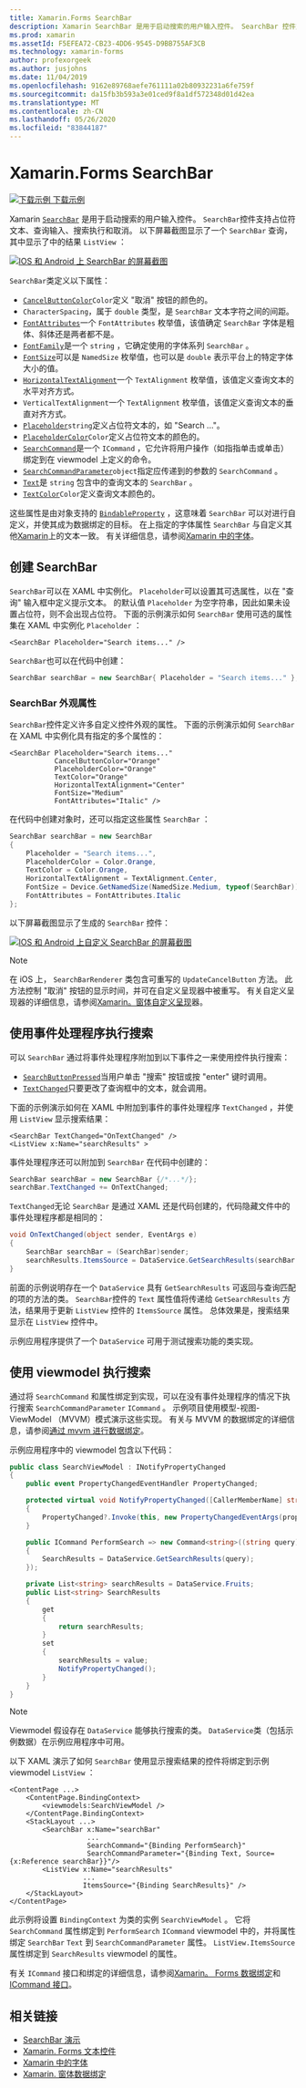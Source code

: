 ```yaml
---
title: Xamarin.Forms SearchBar
description: Xamarin SearchBar 是用于启动搜索的用户输入控件。 SearchBar 控件支持占位符文本、查询输入、执行和取消。 本文介绍如何使用 XAML 和代码中的 SearchBar。
ms.prod: xamarin
ms.assetId: F5EFEA72-CB23-4DD6-9545-D9BB755AF3CB
ms.technology: xamarin-forms
author: profexorgeek
ms.author: jusjohns
ms.date: 11/04/2019
ms.openlocfilehash: 9162e89768aefe761111a02b80932231a6fe759f
ms.sourcegitcommit: da15fb3b593a3e01ced9f8a1df572348d01d42ea
ms.translationtype: MT
ms.contentlocale: zh-CN
ms.lasthandoff: 05/26/2020
ms.locfileid: "83844187"
---
```

# <a name="xamarinforms-searchbar"></a>Xamarin.Forms SearchBar

[![下载示例](~/media/shared/download.png) 下载示例](https://docs.microsoft.com/samples/xamarin/xamarin-forms-samples/userinterface-searchbardemos/)

Xamarin [`SearchBar`](xref:Xamarin.Forms.SearchBar) 是用于启动搜索的用户输入控件。 `SearchBar`控件支持占位符文本、查询输入、搜索执行和取消。 以下屏幕截图显示了一个 `SearchBar` 查询，其中显示了中的结果 `ListView` ：

[![IOS 和 Android 上 SearchBar 的屏幕截图](searchbar-images/device-searchbars-cropped.png "IOS 和 Android 上的 SearchBar")](searchbar-images/device-searchbars.png#lightbox "IOS 和 Android 上的 SearchBar")

`SearchBar`类定义以下属性：

* [`CancelButtonColor`](xref:Xamarin.Forms.SearchBar.CancelButtonColor)`Color`定义 "取消" 按钮的颜色的。
* `CharacterSpacing`，属于 `double` 类型，是 `SearchBar` 文本字符之间的间距。
* [`FontAttributes`](xref:Xamarin.Forms.SearchBar.FontAttributes)一个 `FontAttributes` 枚举值，该值确定 `SearchBar` 字体是粗体、斜体还是两者都不是。
* [`FontFamily`](xref:Xamarin.Forms.SearchBar.FontFamily)是一个 `string` ，它确定使用的字体系列 `SearchBar` 。
* [`FontSize`](xref:Xamarin.Forms.SearchBar.FontSize)可以是 `NamedSize` 枚举值，也可以是 `double` 表示平台上的特定字体大小的值。
* [`HorizontalTextAlignment`](xref:Xamarin.Forms.SearchBar.HorizontalTextAlignment)一个 `TextAlignment` 枚举值，该值定义查询文本的水平对齐方式。
* `VerticalTextAlignment`一个 `TextAlignment` 枚举值，该值定义查询文本的垂直对齐方式。
* [`Placeholder`](xref:Xamarin.Forms.InputView.Placeholder)`string`定义占位符文本的，如 "Search ..."。
* [`PlaceholderColor`](xref:Xamarin.Forms.InputView.PlaceholderColor)`Color`定义占位符文本的颜色的。
* [`SearchCommand`](xref:Xamarin.Forms.SearchBar.SearchCommand)是一个 `ICommand` ，它允许将用户操作（如指指单击或单击）绑定到在 viewmodel 上定义的命令。
* [`SearchCommandParameter`](xref:Xamarin.Forms.SearchBar.SearchCommandParameter)`object`指定应传递到的参数的 `SearchCommand` 。
* [`Text`](xref:Xamarin.Forms.InputView.Text)是 `string` 包含中的查询文本的 `SearchBar` 。
* [`TextColor`](xref:Xamarin.Forms.InputView.TextColor)`Color`定义查询文本颜色的。

这些属性是由对象支持的 [`BindableProperty`](xref:Xamarin.Forms.BindableProperty) ，这意味着 `SearchBar` 可以对进行自定义，并使其成为数据绑定的目标。 在上指定的字体属性 `SearchBar` 与自定义其他[Xamarin](~/xamarin-forms/user-interface/text/index.md)上的文本一致。 有关详细信息，请参阅[Xamarin 中的字体](~/xamarin-forms/user-interface/text/fonts.md)。

## <a name="create-a-searchbar"></a>创建 SearchBar

`SearchBar`可以在 XAML 中实例化。 `Placeholder`可以设置其可选属性，以在 "查询" 输入框中定义提示文本。 的默认值 `Placeholder` 为空字符串，因此如果未设置占位符，则不会出现占位符。 下面的示例演示如何 `SearchBar` 使用可选的属性集在 XAML 中实例化 `Placeholder` ：

```xaml
<SearchBar Placeholder="Search items..." />
```

`SearchBar`也可以在代码中创建：

```csharp
SearchBar searchBar = new SearchBar{ Placeholder = "Search items..." };
```

### <a name="searchbar-appearance-properties"></a>SearchBar 外观属性

`SearchBar`控件定义许多自定义控件外观的属性。 下面的示例演示如何 `SearchBar` 在 XAML 中实例化具有指定的多个属性的：

```xaml
<SearchBar Placeholder="Search items..."
           CancelButtonColor="Orange"
           PlaceholderColor="Orange"
           TextColor="Orange"
           HorizontalTextAlignment="Center"
           FontSize="Medium"
           FontAttributes="Italic" />
```

在代码中创建对象时，还可以指定这些属性 `SearchBar` ：

```csharp
SearchBar searchBar = new SearchBar
{
    Placeholder = "Search items...",
    PlaceholderColor = Color.Orange,
    TextColor = Color.Orange,
    HorizontalTextAlignment = TextAlignment.Center,
    FontSize = Device.GetNamedSize(NamedSize.Medium, typeof(SearchBar)),
    FontAttributes = FontAttributes.Italic
};
```

以下屏幕截图显示了生成的 `SearchBar` 控件：

[![IOS 和 Android 上自定义 SearchBar 的屏幕截图](searchbar-images/device-searchbars-styled-cropped.png "IOS 和 Android 上的自定义 SearchBar")](searchbar-images/device-searchbars-styled.png#lightbox "IOS 和 Android 上的自定义 SearchBar")

> [!NOTE]
> 在 iOS 上， `SearchBarRenderer` 类包含可重写的 `UpdateCancelButton` 方法。 此方法控制 "取消" 按钮的显示时间，并可在自定义呈现器中被重写。 有关自定义呈现器的详细信息，请参阅[Xamarin。窗体自定义呈现](~/xamarin-forms/app-fundamentals/custom-renderer/index.md)器。

## <a name="perform-a-search-with-event-handlers"></a>使用事件处理程序执行搜索

可以 `SearchBar` 通过将事件处理程序附加到以下事件之一来使用控件执行搜索：

* [`SearchButtonPressed`](xref:Xamarin.Forms.SearchBar.SearchButtonPressed)当用户单击 "搜索" 按钮或按 "enter" 键时调用。
* [`TextChanged`](xref:Xamarin.Forms.InputView.TextChanged)只要更改了查询框中的文本，就会调用。

下面的示例演示如何在 XAML 中附加到事件的事件处理程序 `TextChanged` ，并使用 `ListView` 显示搜索结果：

```xaml
<SearchBar TextChanged="OnTextChanged" />
<ListView x:Name="searchResults" >
```

事件处理程序还可以附加到 `SearchBar` 在代码中创建的：

```csharp
SearchBar searchBar = new SearchBar {/*...*/};
searchBar.TextChanged += OnTextChanged;
```

`TextChanged`无论 `SearchBar` 是通过 XAML 还是代码创建的，代码隐藏文件中的事件处理程序都是相同的：

```csharp
void OnTextChanged(object sender, EventArgs e)
{
    SearchBar searchBar = (SearchBar)sender;
    searchResults.ItemsSource = DataService.GetSearchResults(searchBar.Text);
}
```

前面的示例说明存在一个 `DataService` 具有 `GetSearchResults` 可返回与查询匹配的项的方法的类。 `SearchBar`控件的 `Text` 属性值将传递给 `GetSearchResults` 方法，结果用于更新 `ListView` 控件的 `ItemsSource` 属性。 总体效果是，搜索结果显示在 `ListView` 控件中。

示例应用程序提供了一个 `DataService` 可用于测试搜索功能的类实现。

## <a name="perform-a-search-using-a-viewmodel"></a>使用 viewmodel 执行搜索

通过将 `SearchCommand` 和属性绑定到实现，可以在没有事件处理程序的情况下执行搜索 `SearchCommandParameter` `ICommand` 。 示例项目使用模型-视图-ViewModel （MVVM）模式演示这些实现。 有关与 MVVM 的数据绑定的详细信息，请参阅[通过 mvvm 进行数据绑定](~/xamarin-forms/xaml/xaml-basics/data-bindings-to-mvvm.md)。

示例应用程序中的 viewmodel 包含以下代码：

```csharp
public class SearchViewModel : INotifyPropertyChanged
{
    public event PropertyChangedEventHandler PropertyChanged;

    protected virtual void NotifyPropertyChanged([CallerMemberName] string propertyName = "")
    {
        PropertyChanged?.Invoke(this, new PropertyChangedEventArgs(propertyName));
    }

    public ICommand PerformSearch => new Command<string>((string query) =>
    {
        SearchResults = DataService.GetSearchResults(query);
    });

    private List<string> searchResults = DataService.Fruits;
    public List<string> SearchResults
    {
        get
        {
            return searchResults;
        }
        set
        {
            searchResults = value;
            NotifyPropertyChanged();
        }
    }
}
```

> [!NOTE]
> Viewmodel 假设存在 `DataService` 能够执行搜索的类。 `DataService`类（包括示例数据）在示例应用程序中可用。

以下 XAML 演示了如何 `SearchBar` 使用显示搜索结果的控件将绑定到示例 viewmodel `ListView` ：

```xaml
<ContentPage ...>
    <ContentPage.BindingContext>
        <viewmodels:SearchViewModel />
    </ContentPage.BindingContext>
    <StackLayout ...>
        <SearchBar x:Name="searchBar"
                   ...
                   SearchCommand="{Binding PerformSearch}"
                   SearchCommandParameter="{Binding Text, Source={x:Reference searchBar}}"/>
        <ListView x:Name="searchResults"
                  ...
                  ItemsSource="{Binding SearchResults}" />
    </StackLayout>
</ContentPage>
```

此示例将设置 `BindingContext` 为类的实例 `SearchViewModel` 。 它将 `SearchCommand` 属性绑定到 `PerformSearch` `ICommand` viewmodel 中的，并将属性绑定 `SearchBar` `Text` 到 `SearchCommandParameter` 属性。 `ListView.ItemsSource`属性绑定到 `SearchResults` viewmodel 的属性。

有关 `ICommand` 接口和绑定的详细信息，请参阅[Xamarin。 Forms 数据绑定](~/xamarin-forms/app-fundamentals/data-binding/index.md)和[ICommand 接口](~/xamarin-forms/app-fundamentals/data-binding/commanding.md)。

## <a name="related-links"></a>相关链接

* [SearchBar 演示](https://docs.microsoft.com/samples/xamarin/xamarin-forms-samples/userinterface-searchbardemos/)
* [Xamarin. Forms 文本控件](~/xamarin-forms/user-interface/text/index.md)
* [Xamarin 中的字体](~/xamarin-forms/user-interface/text/fonts.md)
* [Xamarin. 窗体数据绑定](~/xamarin-forms/app-fundamentals/data-binding/index.md)
